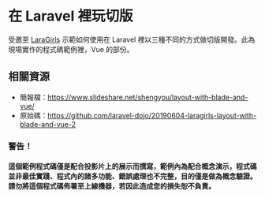 # 在 Laravel 裡玩切版

受邀至 [LaraGirls](https://www.laragirls.org/) 示範如何使用在 Laravel 裡以三種不同的方式做切版開發。此為現場實作的程式碼範例裡，Vue 的部份。


## 相關資源

* 簡報檔：https://www.slideshare.net/shengyou/layout-with-blade-and-vue/
* 原始碼：https://github.com/laravel-dojo/20190604-laragirls-layout-with-blade-and-vue-2

### 警告！

#### 這個範例程式碼僅是配合投影片上的展示而撰寫，範例內為配合概念演示，程式碼並非最佳實踐、程式內的諸多功能、錯誤處理也不完整，目的僅是做為概念驗證。請勿將這個程式碼佈署至上線機器，若因此造成您的損失恕不負責。
